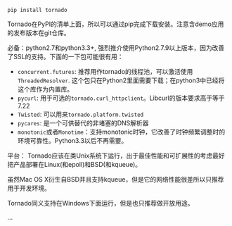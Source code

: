 `pip install tornado`

Tornado在PyPI的清单上面，所以可以通过pip完成下载安装。注意含demo应用的发布版本在git仓库。

必备：python2.7和python3.3+, 强烈推介使用Python2.7.9以上版本，因为改善了SSL的支持。下面的一下包可能很有用：

- `concurrent.futures`: 推荐用作tornado的线程池，可以激活使用`ThreadedResolver`. 这个包只在Python2里面需要下载；在python3中已经将这个库作为内置库。
- `pycurl`: 用于可选的`tornado.curl_httpclient`。Libcurl的版本要求高于等于7.22
- `Twisted`: 可以用来`tornado.platform.twisted`
- `pycares`: 是一个可供替代的非堵塞的DNS解析器
- `monotonic`或者`Monotime`：支持monotonic时钟，它改善了时钟频繁调整时的环境可靠性。Python3.3以后不再需要。

平台： Tornado应该在类Unix系统下运行，出于最佳性能和可扩展性的考虑最好把产品部署在Linux(和epoll)和BSD(和kqueue)。

虽然Mac OS X衍生自BSD并且支持kqueue，但是它的网络性能很差所以只推荐用于开发环境。

Tornado同义支持在Windows下面运行，但是也只推荐做开放用途。

...